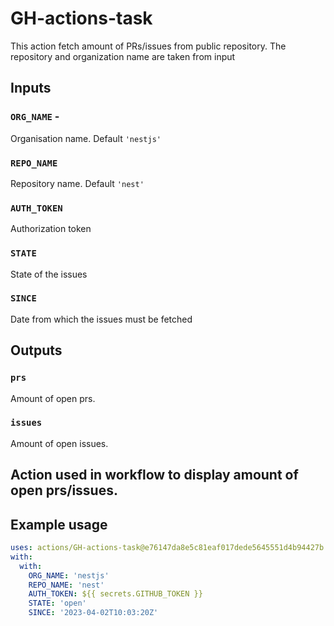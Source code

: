 # GH-actions-task

This action fetch amount of PRs/issues from public repository. The repository and organization name are taken from input

## Inputs

### `ORG_NAME` -
Organisation name. Default `'nestjs'`
### `REPO_NAME` 
Repository name. Default `'nest'`
### `AUTH_TOKEN`  
Authorization token 
### `STATE`  
State of the issues
### `SINCE`
Date from which the issues must be fetched

## Outputs

### `prs`
Amount of open prs.
### `issues`
Amount of open issues.

## Action used in workflow to display amount of open prs/issues.


## Example usage

```yaml
uses: actions/GH-actions-task@e76147da8e5c81eaf017dede5645551d4b94427b
with:
  with:
    ORG_NAME: 'nestjs'
    REPO_NAME: 'nest'
    AUTH_TOKEN: ${{ secrets.GITHUB_TOKEN }}
    STATE: 'open'
    SINCE: '2023-04-02T10:03:20Z'
```

